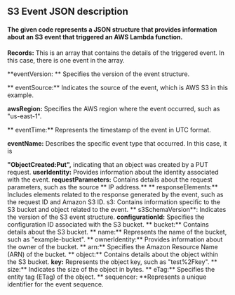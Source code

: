## S3 Event JSON description

#### The given code represents a JSON structure that provides information about an S3 event that triggered an AWS Lambda function.

**Records:** This is an array that contains the details of the triggered event. In this case, there is one event in the array.

**eventVersion: ** Specifies the version of the event structure.

** eventSource:** Indicates the source of the event, which is AWS S3 in this example.

**awsRegion:** Specifies the AWS region where the event occurred, such as "us-east-1".

** eventTime:** Represents the timestamp of the event in UTC format.

**eventName:** Describes the specific event type that occurred. In this case, it is 

 **"ObjectCreated:Put",** indicating that an object was created by a PUT request.
 **userIdentity:** Provides information about the identity associated with the event.
 **requestParameters:** Contains details about the request parameters, such as the source
 **   IP address.**
    ** responseElements:** Includes elements related to the response generated by the event, such as the request ID and Amazon S3 ID.
    s3: Contains information specific to the S3 bucket and object related to the event.
     ** s3SchemaVersion**: Indicates the version of the S3 event structure.
      **configurationId:** Specifies the configuration ID associated with the S3 bucket.
     ** bucket:** Contains details about the S3 bucket.
      ** name:** Represents the name of the bucket, such as "example-bucket".
      ** ownerIdentity:** Provides information about the owner of the bucket.
      ** arn:** Specifies the Amazon Resource Name (ARN) of the bucket.
   ** object:** Contains details about the object within the S3 bucket.
      **key:** Represents the object key, such as "test%2Fkey".
     ** size:** Indicates the size of the object in bytes.
     ** eTag:** Specifies the entity tag (ETag) of the object.
    **  sequencer: **Represents a unique identifier for the event sequence.
